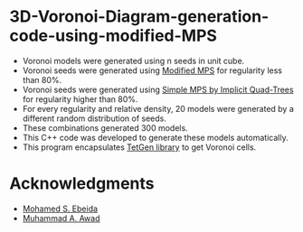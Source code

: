 # 3D-Voronoi-Diagram-generation-code-using-modified-MPS
- Voronoi models were generated using n seeds in unit cube.
- Voronoi seeds were generated using [Modified MPS](http://www.cs.sandia.gov/~samitch/papers/cccg-present.pdf) for regularity less than 80%.
- Voronoi seeds were generated using [Simple MPS by Implicit Quad-Trees](https://link.springer.com/chapter/10.1007%2F978-3-662-44900-4_13) for regularity higher than 80%.
- For every regularity and relative density, 20 models were generated by a different random distribution of seeds. 
- These combinations generated 300 models.
- This C++ code was developed to generate these models automatically.
- This program encapsulates [TetGen library](http://wias-berlin.de/software/tetgen/) to get Voronoi cells. 

# Acknowledgments
- [Mohamed S. Ebeida](http://www.msebeida.net/)
- [Muhammad A. Awad](https://sites.google.com/site/muhammadaawad/home)

